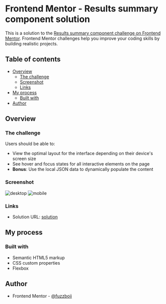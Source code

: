 # Frontend Mentor - Results summary component solution

This is a solution to the [Results summary component challenge on Frontend Mentor](https://www.frontendmentor.io/challenges/results-summary-component-CE_K6s0maV). Frontend Mentor challenges help you improve your coding skills by building realistic projects. 

## Table of contents

- [Overview](#overview)
  - [The challenge](#the-challenge)
  - [Screenshot](#screenshot)
  - [Links](#links)
- [My process](#my-process)
  - [Built with](#built-with)
- [Author](#author)

## Overview

### The challenge

Users should be able to:

- View the optimal layout for the interface depending on their device's screen size
- See hover and focus states for all interactive elements on the page
- **Bonus**: Use the local JSON data to dynamically populate the content

### Screenshot
![desktop](https://github.com/aronsn/results-summary-component-main/assets/54532695/1b2ef1d9-fef2-438b-b978-dfc43ca1834e)
![mobile](https://github.com/aronsn/results-summary-component-main/assets/54532695/31ac18c6-de1e-4c3a-ba6a-cde65de26ef3)



### Links

- Solution URL: [solution](https://aronsn.github.io/results-summary-component-main/)

## My process

### Built with

- Semantic HTML5 markup
- CSS custom properties
- Flexbox

## Author

- Frontend Mentor - [@fuzzboii](https://www.frontendmentor.io/profile/fuzzboii)
